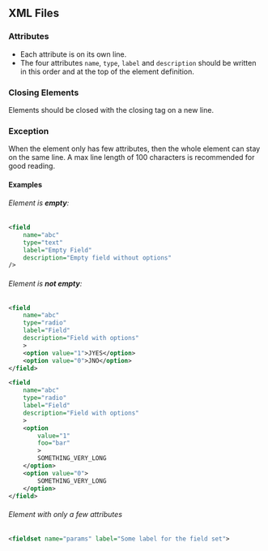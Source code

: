 ## XML Files

### Attributes

* Each attribute is on its own line.
* The four attributes `name`, `type`, `label` and `description` should be written in this order and at the top of the element definition.

### Closing Elements

Elements should be closed with the closing tag on a new line.

### Exception

When the element only has few attributes, then the whole element can stay on the same line.
A max line length of 100 characters is recommended for good reading.

#### Examples

###### Element is **empty**:
```xml
<field
	name="abc"
	type="text"
	label="Empty Field"
	description="Empty field without options"
/>
```

###### Element is **not empty**:
```xml
<field
	name="abc"
	type="radio"
	label="Field"
	description="Field with options"
	>
	<option value="1">JYES</option>
	<option value="0">JNO</option>
</field>

<field
	name="abc"
	type="radio"
	label="Field"
	description="Field with options"
	>
	<option
		value="1"
		foo="bar"
		>
		SOMETHING_VERY_LONG
	</option>
	<option value="0">
		SOMETHING_VERY_LONG
	</option>
</field>
```
###### Element with only a few attributes
```xml
<fieldset name="params" label="Some label for the field set">
```
